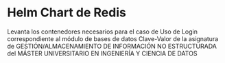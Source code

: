 # Helm Chart de Redis
Levanta los contenedores necesarios para el caso de Uso de Login correspondiente al módulo de bases de datos Clave-Valor de la asignatura de GESTIÓN/ALMACENAMIENTO DE INFORMACIÓN NO ESTRUCTURADA del MÁSTER UNIVERSITARIO EN INGENIERÍA Y CIENCIA DE DATOS
